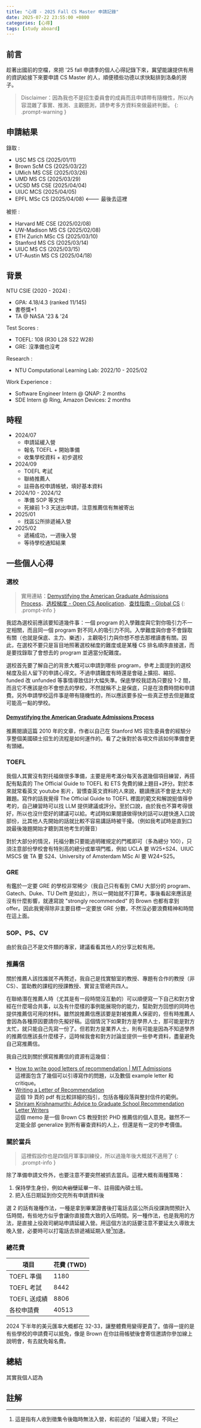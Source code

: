 ```yaml
---
title: "心得 - 2025 Fall CS Master 申請記錄"
date: 2025-07-22 23:55:00 +0800
categories: [心得]
tags: [study aboard]
---
```


## 前言

趁著出國前的空檔，來把 '25 fall 申請季的個人心得記錄下來，冀望能讓提供有用的資訊給接下來要申請 CS Master 的人，順便積些功德以求快點排到洛桑的房子。

> Disclaimer：因為我也不是招生委員會的成員而且申請帶有隨機性，所以內容混雜了事實、推測、主觀臆測，請參考多方資料來做最終判斷。
{: .prompt-warning }

## 申請結果

錄取
: 
- USC MS CS (2025/01/11)
- Brown ScM CS (2025/03/22)
- UMich MS CSE (2025/03/26)
- UMD MS CS (2025/03/29)
- UCSD MS CSE (2025/04/04)
- UIUC MCS (2025/04/05)
- EPFL MSc CS (2025/04/08) <--- 最後去這裡


被拒
: 
- Harvard ME CSE (2025/02/08)
- UW-Madison MS CS (2025/02/08)
- ETH Zurich MSc CS (2025/03/10)
- Stanford MS CS (2025/03/14)
- UIUC MS CS (2025/03/15)
- UT-Austin MS CS (2025/04/18)

## 背景

NTU CSIE (2020 - 2024)
: 
- GPA: 4.18/4.3 (ranked 11/145)
- 書卷獎*1
- TA @ NASA '23 & '24

Test Scores
: 
- TOEFL: 108 (R30 L28 S22 W28)
- GRE: 沒準備也沒考

Research
: 
- NTU Computational Learning Lab: 2022/10 - 2025/02

Work Experience
: 
- Software Engineer Intern @ QNAP: 2 months
- SDE Intern @ Ring, Amazon Devices: 2 months

## 時程

- 2024/07
  - 申請延緩入營
  - 報名 TOEFL + 開始準備
  - 收集學校資料 + 初步選校
- 2024/09
  - TOEFL 考試
  - 聯絡推薦人
  - 註冊各校申請帳號，填好基本資料
- 2024/10 - 2024/12
  - 準備 SOP 等文件
  - 死線前 1-3 天送出申請，注意推薦信有無被寄出
- 2025/01
  - 找區公所排遞補入營
- 2025/02
  - 遞補成功，一週後入營
  - 等待學校通知結果

## 一些個人心得


### 選校

> 實用連結：[Demystifying the American Graduate Admissions Process](https://nlp.stanford.edu/~rkarthik/DAGAP.pdf)、[选校梯度 - Open CS Application](https://opencs.app/grade/)、[查找指南 - Global CS](https://global-cs-application.github.io/Program/search/)
{: .prompt-info }

我認為選校前應該要知道幾件事：一個 program 的入學難度與它對你吸引力不一定相關，而且同一個 program 對不同人的吸引力不同。入學難度與你會不會錄取有關（也就是保底、主力、樂透），主觀吸引力與你想不想去那裡讀書有關。因此，在選校不要只是盲目地照著選校梯度的難度或是某種 CS 排名順序直接選，而是要找錄取了會想去的 program 並適當分配難度。

選校首先要了解自己的背景大概可以申請到哪些 program，參考上面提到的選校梯度及前人留下的申請心得文。不過申請難度有時還是會碰上擴招、縮招、funded 改 unfunded 等事情導致估計大幅失準。保底學校我認為只要投 1-2 間，而且它不應該是你不會想去的學校，不然就稱不上是保底，只是在浪費時間和申請費。另外申請學校這件事是帶有隨機性的，所以應該要多投一些真正想去但是難度可能高一點的學校。

#### [Demystifying the American Graduate Admissions Process](https://nlp.stanford.edu/~rkarthik/DAGAP.pdf)

推薦閱讀這篇 2010 年的文章，作者以自己在 Stanford MS 招生委員會的經驗分享整個美國碩士招生的流程是如何運作的。看了之後對於各項文件該如何準備會更有頭緒。

### TOEFL

我個人其實沒有對托福做很多準備，主要是用考滿分每天各選幾個項目練習，再搭配有點貴的 The Official Guide to TOEFL 和 ETS 免費的線上題目+評分。對於本來就常看英文 youtube 影片，習慣查英文資料的人來說，聽讀應該不會是太大的難題。寫作的話我覺得 The Official Guide to TOEFL 裡面的範文和解說挺值得參考的，自己練習時可以找 LLM 提供建議或評分。至於口說，由於我也不算考得很好，所以也沒什麼好的建議可以給。考試時如果閱讀做得快的話可以趕快進入口說部份，比其他人先開始的話就比較不容易講話時被干擾。（例如我考試時是直到口說最後幾題開始才聽到其他考生的聲音）

對於大部分的情況，托福分數只要能過明確規定的門檻即可（多為總分 100），只須注意部份學校會有特別高的總分或單項門檻，例如 UCLA 要 W25+S24、UIUC MSCS 做 TA 要 S24、University of Amsterdam MSc AI 要 W24+S25。

### GRE

有鑑於一定要 GRE 的學校非常稀少（我自己只有看到 CMU 大部分的 program、Gatech、Duke、TU Delft 是如此），所以一開始就不打算考。事後看起來應該是沒有什麼影響，就連寫說 "strongly recommended" 的 Brown 也都有拿到 offer。因此我覺得除非主要目標一定要放 GRE 分數，不然沒必要浪費精神和時間在這上面。

### SOP、PS、CV

由於我自己不是文件類的專家，建議看看其他人的分享比較有用。

### 推薦信

關於推薦人該找誰就不再贅述，我自己是找實驗室的教授、專題有合作的教授（非 CS）、當助教的課程的授課教授、實習主管總共四人。

在聯絡潛在推薦人時（尤其是有一段時間沒互動的）可以順便寫一下自己和對方曾經在什麼場合共事，以及有什麼樣的事例能展現你的能力，幫助對方回想的同時也提供推薦信可用的材料。雖然說推薦信應該要是對被推薦人保密的，但有時推薦人會因為各種原因要請你先擬好稿。這個情況下如果對方是學界人士，那可能是對方太忙，就只能自己先寫一份了。但若對方是業界人士，則有可能是因為不知道學界的推薦信應該長什麼樣子，這時候我會和對方討論並提供一些參考資料，盡量避免自己寫推薦信。

我自己找到關於撰寫推薦信的資源有這幾個：
- [How to write good letters of recommendation | MIT Admissions](https://mitadmissions.org/apply/parents-educators/writingrecs/)
<br/>這裡面包含了幾個可以引導寫作的問題，以及數個 example letter 和 critique。
- [Writing a Letter of Recommendation](https://www.hhmi.org/sites/default/files/Educational%20Materials/Lab%20Management/letter.pdf)
<br/>這個 19 頁的 pdf 有比較詳細的指引，包括各種段落與整封信件的範例。
- [Shriram Krishnamurthi: Advice to Graduate School Recommendation Letter Writers](https://cs.brown.edu/~sk/Memos/Grad-School-Recos/)
<br/>這個 memo 是一個 Brown CS 教授對於 PHD 推薦信的個人意見。雖然不一定能全部 generalize 到所有審查資料的人上，但還是有一定的參考價值。

### 關於當兵

> 這裡假設你也是四個月軍事訓練役，所以過幾年後大概就不適用了
{: .prompt-info }

除了準備申請文件外，也要注意不要突然被抓去當兵。這裡大概有兩種策略：

1. 保持學生身份，例如~~大岩壁~~延畢一年、註冊國內碩士班。
2. 把入伍日期延到你交完所有申請資料後

選 2 的話有幾種作法，一種是拿到畢業證書後打電話去區公所兵役課詢問預計入伍時間，有些地方似乎會讓你直接喬大致的入伍時間。另一種作法，也是我用的方法，是直接上役政司網站申請延緩入營。用這個方法的話要注意不要延太久導致太晚入營，必要時可以打電話去排遞補延期入營[^f1]加速。

### 總花費

| 項目         | 花費 (TWD) |
| ------------ | ---------- |
| TOEFL 準備   | 1180       |
| TOEFL 考試   | 8442       |
| TOEFL 送成績 | 8806       |
| 各校申請費   | 40513      |

2024 下半年的美元匯率大概都在 32-33，讓整體費用變得更貴了。值得一提的是有些學校的申請費可以抵免，像是 Brown 在你註冊帳號後會寄信邀請你參加線上說明會，有去就免報名費。

## 總結

其實我個人認為

## 註解

[^f1]: 這是指有人收到徵集令後臨時無法入營，和前述的「延緩入營」不同
